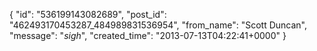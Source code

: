  {
   "id": "536199143082689",
   "post_id": "462493170453287_484989831536954",
   "from_name": "Scott Duncan",
   "message": "*sigh*",
   "created_time": "2013-07-13T04:22:41+0000"
 }
